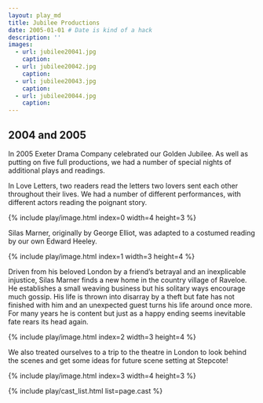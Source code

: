 ```yaml
---
layout: play_md
title: Jubilee Productions
date: 2005-01-01 # Date is kind of a hack
description: ''
images:
  - url: jubilee20041.jpg
    caption:
  - url: jubilee20042.jpg
    caption:
  - url: jubilee20043.jpg
    caption:
  - url: jubilee20044.jpg
    caption:
---
```


## 2004 and 2005

In 2005 Exeter Drama Company celebrated our Golden Jubilee. As well as putting on five full productions, we had a number of special nights of additional plays and readings.

In Love Letters, two readers read the letters  two lovers  sent each other throughout their lives. We had a number of different performances, with different actors reading the poignant story.

{% include play/image.html index=0 width=4 height=3 %}

Silas Marner, originally by George Elliot, was adapted to a costumed reading by our own Edward Heeley.

{% include play/image.html index=1 width=3 height=4 %}

Driven from his beloved London by a friend’s betrayal and an inexplicable injustice, Silas Marner finds a new home in the country village of Raveloe. He establishes a small weaving business but his solitary ways encourage much gossip. His life is thrown into disarray by a theft but fate has not finished with him and an unexpected guest turns his life around once more. For many years he is content but just as a happy ending seems inevitable fate rears its head again.

{% include play/image.html index=2 width=3 height=4 %}

We also treated ourselves to a trip to the theatre in London to look behind the scenes and get some ideas for future scene setting at Stepcote!

{% include play/image.html index=3 width=4 height=3 %}

{% include play/cast_list.html list=page.cast %}
